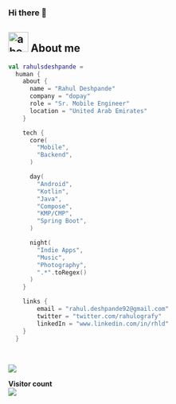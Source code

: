 ### Hi there 👋

## <img width="40" alt="about" src="https://raw.github.com/SebastianAigner/SebastianAigner/master/about.png"> About me
```kt
val rahulsdeshpande =
  human {
    about {
      name = "Rahul Deshpande"
      company = "dopay"
      role = "Sr. Mobile Engineer"
      location = "United Arab Emirates"
    }

    tech {
      core(
        "Mobile",
        "Backend",
      )

      day(
        "Android",
        "Kotlin",
        "Java",
        "Compose",
        "KMP/CMP",
        "Spring Boot",
      )

      night(
        "Indie Apps",
        "Music",
        "Photography",
        ".*".toRegex()
      )
    }

    links {
        email = "rahul.deshpande92@gmail.com"
        twitter = "twitter.com/rahulografy"
        linkedIn = "www.linkedin.com/in/rhld"
    }
  }
```

<!--
**RahulSDeshpande/rahulsdeshpande** is a ✨ _special_ ✨ repository because its `README.md` (this file) appears on your GitHub profile.

Here are some ideas to get you started:

- 🔭 I’m currently working on 🐶🐱
- 🌱 I’m currently learning 🐶🐱
- 👯 I’m looking to collaborate on 🐶🐱
- 🤔 I’m looking for help with 🐶🐱
- 💬 Ask me about 🇮🇳 & 🐶🐱
- 📫 How to reach me: 🇮🇳 & 🐶🐱
- 😄 Pronouns: 🇮🇳 & 🐶🐱
- ⚡ Fun fact: 🇮🇳 & 🐶🐱

### Statistics

![trophy](https://github-profile-trophy.vercel.app/?username=RahulSDeshpande&theme=onedark)
-->

<br />
<p align = "start">
  <img src = "https://github-readme-stats.vercel.app/api?username=RahulSDeshpande&count_private=true">
</p>

<p align="left"> 
  <b>Visitor count</b><br>
  <img src="https://profile-counter.glitch.me/RahulSDeshpande/count.svg" />
</p>
